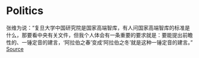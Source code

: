 # Politics


张维为说：“复旦大学中国研究院是国家高端智库，有人问国家高端智库的标准是什么，那要看中央有关文件，但我个人体会有一条重要的要求就是：要能提出前瞻性的、一锤定音的建言，‘阿拉伯之春’变成‘阿拉伯之冬’就是这种一锤定音的建言。” [Source](https://cifu.fudan.edu.cn/cb/fb/c413a117755/page.htm)

